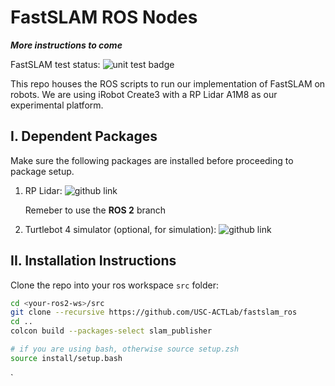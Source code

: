 # FastSLAM ROS Nodes

***More instructions to come***

FastSLAM test status:
![unit test badge](https://github.com/USC-ACTLab/FastSLAM/actions/workflows/run-unit-tests.yml/badge.svg)

This repo houses the ROS scripts to run our implementation of FastSLAM on robots. We are using iRobot Create3 with a RP Lidar A1M8 as our experimental platform.

## I. Dependent Packages

Make sure the following packages are installed before proceeding to package setup.

1. RP Lidar: ![github link](https://github.com/Slamtec/rplidar_ros)

    Remeber to use the **ROS 2** branch

2. Turtlebot 4 simulator (optional, for simulation): ![github link](https://github.com/turtlebot/turtlebot4_simulator)

## II. Installation Instructions

Clone the repo into your ros workspace `src` folder:

``` sh
cd <your-ros2-ws>/src
git clone --recursive https://github.com/USC-ACTLab/fastslam_ros
cd ..
colcon build --packages-select slam_publisher

# if you are using bash, otherwise source setup.zsh
source install/setup.bash 
```

`
